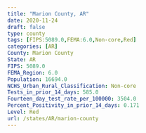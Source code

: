 ```yaml
---
title: "Marion County, AR"
date: 2020-11-24
draft: false
type: county
tags: [FIPS:5089.0,FEMA:6.0,Non-core,Red]
categories: [AR]
County: Marion County
State: AR
FIPS: 5089.0
FEMA_Region: 6.0
Population: 16694.0
NCHS_Urban_Rural_Classification: Non-core
Tests_in_prior_14_days: 585.0
Fourteen_day_test_rate_per_100000: 3504.0
Percent_Positivity_in_prior_14_days: 0.171
Level: Red
url: /states/AR/marion-county
---
```



